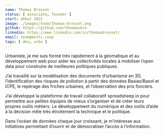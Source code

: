 ```yaml
---
name: Thomas Brosset
status: [ associate, founder ]
start: début 2022
image: ./images/team/thomas-brosset.png
github: https://github.com/thoomasbro
linkedin: https://www.linkedin.com/in/thomasbrosset/
email: team@multi.coop
tags: [ dev, urba ]
---
```


Urbaniste, je me suis formé très rapidement à la géomatique et au développement web pour aider les collectivités locales à mobiliser l’open data pour construire de meilleures politiques publiques. 

J’ai travaillé sur la modélisation des documents d’urbanisme en 3D, l’identification des risques de pollution à partir des données Basias/Basol et ICPE, le repérage des friches urbaines, et l’observation des prix fonciers. 

J’ai développé la plateforme de travail collaboratif spreadsheep.io pour permettre aux petites équipes de mieux s’organiser et de créer leurs propres outils métiers. Le développement du numérique et des outils d’aide à la décision mêle très étroitement la technique et le politique. 

Dans l’océan de données chaque jour croissant, je m’intéresse aux initiatives permettant d’ouvrir et de démocratiser l’accès à l’information.

